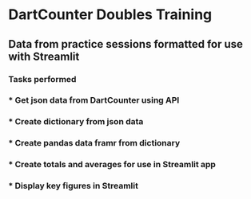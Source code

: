 # DartCounter Doubles Training

## Data from practice sessions formatted for use with Streamlit

### Tasks performed
### * Get json data from DartCounter using API
### * Create dictionary from json data
### * Create pandas data framr from dictionary
### * Create totals and averages for use in Streamlit app
### * Display key figures in Streamlit